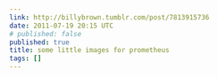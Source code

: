 ```yaml
---
link: http://billybrown.tumblr.com/post/7813915736
date: 2011-07-19 20:15 UTC
# published: false
published: true
title: some little images for prometheus
tags: []
---
```



